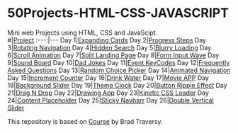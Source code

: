 # 50Projects-HTML-CSS-JAVASCRIPT

Mini web Projects using HTML, CSS and JavaScipt.<br>
#|[Project](https://youngwonius.github.io/50Projects-HTML-CSS-JS/)
:---:|---
Day 1|[Expanding Cards](https://youngwonius.github.io/50Projects-HTML-CSS-JS/Day01_Expanding_Cards/)
Day 2|[Progress Steps](https://youngwonius.github.io/50Projects-HTML-CSS-JS/Day02_Progress_Steps/)
Day 3|[Rotating Navigation](https://youngwonius.github.io/50Projects-HTML-CSS-JS/Day03_Rotating_Navigation/)
Day 4|[Hidden Search](https://youngwonius.github.io/50Projects-HTML-CSS-JS/Day04_Hidden_Search/)
Day 5|[Blurry Loading](https://youngwonius.github.io/50Projects-HTML-CSS-JS/Day05_Blurry_Loading/)
Day 6|[Scroll Animation](https://youngwonius.github.io/50Projects-HTML-CSS-JS/Day06_Scroll_Animation/)
Day 7|[Split Landing Page](https://youngwonius.github.io/50Projects-HTML-CSS-JS/Day07_Split_Landing_Page/)
Day 8|[Form Input Wave](https://youngwonius.github.io/50Projects-HTML-CSS-JS/Day08_Form_Input_Wave/)
Day 9|[Sound Board](https://youngwonius.github.io/50Projects-HTML-CSS-JS/Day09_Sound_Board/)
Day 10|[Dad Jokes](https://youngwonius.github.io/50Projects-HTML-CSS-JS/Day10_Dad_Jokes/)
Day 11|[Event KeyCodes](https://youngwonius.github.io/50Projects-HTML-CSS-JS/Day11_Event_KeyCodes/)
Day 12|[Frequently Asked Questions](https://youngwonius.github.io/50Projects-HTML-CSS-JS/Day12_Frequently_Asked_Questions/)
Day 13|[Random Choice Picker](https://youngwonius.github.io/50Projects-HTML-CSS-JS/Day13_Random_Choice_Picker/)
Day 14|[Animated Navigation](https://youngwonius.github.io/50Projects-HTML-CSS-JS/Day14_Animated_Navigation/)
Day 15|[Increment Counter](https://youngwonius.github.io/50Projects-HTML-CSS-JS/Day15_Increment_Counter/)
Day 16|[Drink Water](https://youngwonius.github.io/50Projects-HTML-CSS-JS/Day16_Drink_Water/)
Day 17|[Movie APP](https://youngwonius.github.io/50Projects-HTML-CSS-JS/Day17_Movie_App/)
Day 18|[Background Slider](https://youngwonius.github.io/50Projects-HTML-CSS-JS/Day18_Background_Slider/)
Day 19|[Theme Clock](https://youngwonius.github.io/50Projects-HTML-CSS-JS/Day19_Theme_Clock/)
Day 20|[Button Ripple Effect](https://youngwonius.github.io/50Projects-HTML-CSS-JS/Day20_Button_Ripple_Effect/)
Day 21|[Drag N Drop](https://youngwonius.github.io/50Projects-HTML-CSS-JS/Day21_Drag_N_Drop/)
Day 22|[Drawing App](https://youngwonius.github.io/50Projects-HTML-CSS-JS/Day22_Drawing_App/)
Day 23|[Kinetic CSS Loader](https://youngwonius.github.io/50Projects-HTML-CSS-JS/Day23_Kinetic_CSS_Loader/)
Day 24|[Content Placeholder](https://youngwonius.github.io/50Projects-HTML-CSS-JS/Day24_Content_Placeholder/)
Day 25|[Sticky Navbarr](https://youngwonius.github.io/50Projects-HTML-CSS-JS/Day25_Sticky_Navbar/)
Day 26|[Double Vertical Slider](https://youngwonius.github.io/50Projects-HTML-CSS-JS/Day26_Double_Vertical_Slider/)

This repository is based on [Course](https://www.udemy.com/course/50-projects-50-days/) by Brad Traversy.
